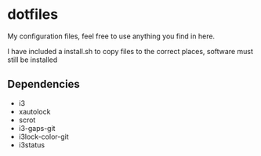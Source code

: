# dotfiles

My configuration files, feel free to use anything you find in here.

I have included a install.sh to copy files to the correct places, software must still be installed

## Dependencies

* i3
* xautolock
* scrot
* i3-gaps-git
* i3lock-color-git
* i3status
